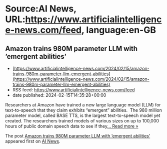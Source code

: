 # Source:AI News, URL:https://www.artificialintelligence-news.com/feed, language:en-GB

## Amazon trains 980M parameter LLM with ’emergent abilities’
 - [https://www.artificialintelligence-news.com/2024/02/15/amazon-trains-980m-parameter-llm-emergent-abilities](https://www.artificialintelligence-news.com/2024/02/15/amazon-trains-980m-parameter-llm-emergent-abilities)
 - RSS feed: https://www.artificialintelligence-news.com/feed
 - date published: 2024-02-15T14:35:28+00:00

<p>Researchers at Amazon have trained a new large language model (LLM) for text-to-speech that they claim exhibits &#8220;emergent&#8221; abilities.  The 980 million parameter model, called BASE TTS, is the largest text-to-speech model yet created. The researchers trained models of various sizes on up to 100,000 hours of public domain speech data to see if they<a class="excerpt-read-more" href="https://www.artificialintelligence-news.com/2024/02/15/amazon-trains-980m-parameter-llm-emergent-abilities/" title="ReadAmazon trains 980M parameter LLM with &#8217;emergent abilities&#8217;">... Read more &#187;</a></p>
<p>The post <a href="https://www.artificialintelligence-news.com/2024/02/15/amazon-trains-980m-parameter-llm-emergent-abilities/">Amazon trains 980M parameter LLM with &#8217;emergent abilities&#8217;</a> appeared first on <a href="https://www.artificialintelligence-news.com">AI News</a>.</p>

